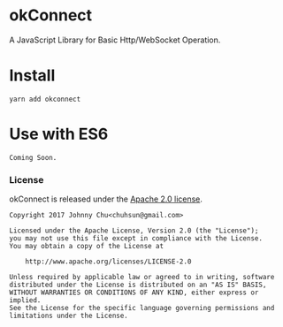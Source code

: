 # okConnect
A JavaScript Library for Basic Http/WebSocket Operation.

# Install
```
yarn add okconnect
```

# Use with ES6
```
Coming Soon.
```

### License

okConnect is released under the [Apache 2.0 license](LICENSE).

```
Copyright 2017 Johnny Chu<chuhsun@gmail.com>

Licensed under the Apache License, Version 2.0 (the "License");
you may not use this file except in compliance with the License.
You may obtain a copy of the License at

    http://www.apache.org/licenses/LICENSE-2.0

Unless required by applicable law or agreed to in writing, software
distributed under the License is distributed on an "AS IS" BASIS,
WITHOUT WARRANTIES OR CONDITIONS OF ANY KIND, either express or implied.
See the License for the specific language governing permissions and
limitations under the License.
```
